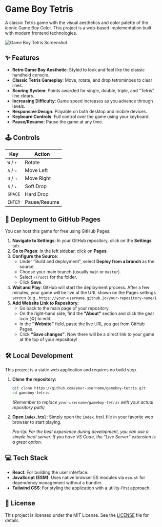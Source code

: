 # Game Boy Tetris

A classic Tetris game with the visual aesthetics and color palette of the iconic Game Boy Color. This project is a web-based implementation built with modern frontend technologies.

![Game Boy Tetris Screenshot](https://raw.githubusercontent.com/google/generative-ai-docs/main/site/en/gemini-api/docs/common_use_cases/images/tetris.png)

## ✨ Features

-   **Retro Game Boy Aesthetic**: Styled to look and feel like the classic handheld console.
-   **Classic Tetris Gameplay**: Move, rotate, and drop tetrominoes to clear lines.
-   **Scoring System**: Points awarded for single, double, triple, and "Tetris" line clears.
-   **Increasing Difficulty**: Game speed increases as you advance through levels.
-   **Responsive Design**: Playable on both desktop and mobile devices.
-   **Keyboard Controls**: Full control over the game using your keyboard.
-   **Pause/Resume**: Pause the game at any time.

## 🕹️ Controls

| Key           | Action        |
| ------------- | ------------- |
| `W` / `↑`     | Rotate        |
| `A` / `←`     | Move Left     |
| `D` / `→`     | Move Right    |
| `S` / `↓`     | Soft Drop     |
| `SPACE`       | Hard Drop     |
| `ENTER`       | Pause/Resume  |

## 🚀 Deployment to GitHub Pages

You can host this game for free using GitHub Pages.

1.  **Navigate to Settings**: In your GitHub repository, click on the **Settings** tab.
2.  **Go to Pages**: In the left sidebar, click on **Pages**.
3.  **Configure the Source**:
    - Under "Build and deployment", select **Deploy from a branch** as the source.
    - Choose your main branch (usually `main` or `master`).
    - Select `/(root)` for the folder.
    - Click **Save**.
4.  **Wait and Play**: GitHub will start the deployment process. After a few minutes, your game will be live at the URL shown on the Pages settings screen (e.g., `https://your-username.github.io/your-repository-name/`).
5.  **Add Website Link to Repository**:
    - Go back to the main page of your repository.
    - On the right-hand side, find the **"About"** section and click the gear icon (⚙️) to edit.
    - In the **"Website"** field, paste the live URL you got from GitHub Pages.
    - Click **"Save changes"**. Now there will be a direct link to your game at the top of your repository!

## 🛠️ Local Development

This project is a static web application and requires no build step.

1.  **Clone the repository:**
    ```bash
    git clone https://github.com/your-username/gameboy-tetris.git
    cd gameboy-tetris
    ```
    *(Remember to replace `your-username/gameboy-tetris` with your actual repository path)*

2.  **Open `index.html`:**
    Simply open the `index.html` file in your favorite web browser to start playing.

    *Pro-tip: For the best experience during development, you can use a simple local server. If you have VS Code, the "Live Server" extension is a great option.*

## 💻 Tech Stack

-   **React**: For building the user interface.
-   **JavaScript (ESM)**: Uses native browser ES modules via `esm.sh` for dependency management without a bundler.
-   **Tailwind CSS**: For styling the application with a utility-first approach.

## 📄 License

This project is licensed under the MIT License. See the [LICENSE](LICENSE) file for details.